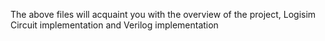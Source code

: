 The above files will acquaint you with the overview of the project, Logisim Circuit implementation and Verilog implementation
